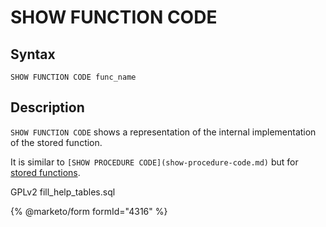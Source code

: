 # SHOW FUNCTION CODE

## Syntax

```
SHOW FUNCTION CODE func_name
```

## Description

`SHOW FUNCTION CODE` shows a representation of the internal implementation of the stored function.

It is similar to `[SHOW PROCEDURE CODE](show-procedure-code.md)` but for [stored functions](../../../../server-usage/stored-routines/stored-functions/).

GPLv2 fill\_help\_tables.sql

{% @marketo/form formId="4316" %}
